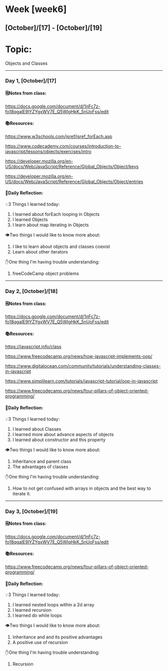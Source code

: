 # Week [week6]
## [October]/[17] - [October]/[19]

# Topic:
Objects and Classes
___

### Day 1, [October]/[17]

#### 🗒️Notes from class:
https://docs.google.com/document/d/1nFc7z-fo18qgaIE9lYZYgxWV7E_Q5WlgHkK_5nUoFss/edit
#### 📚Resources:
https://www.w3schools.com/jsref/jsref_forEach.asp 

https://www.codecademy.com/courses/introduction-to-javascript/lessons/objects/exercises/intro 

https://developer.mozilla.org/en-US/docs/Web/JavaScript/Reference/Global_Objects/Object/keys 

https://developer.mozilla.org/en-US/docs/Web/JavaScript/Reference/Global_Objects/Object/entries 

#### 💭Daily Reflection:

💡3 Things I learned today:
1. I learned about forEach looping in Objects
2. I learned Objects
3. I learn about map iterating in Objects

👁️Two things I would like to know more about:
1. I like to learn about objects and classes coexist
2. Learn about other iterators

✋One thing I'm having trouble understanding:
1. freeCodeCamp object problems


___

### Day 2, [October]/[18] 

#### 🗒️Notes from class:
https://docs.google.com/document/d/1nFc7z-fo18qgaIE9lYZYgxWV7E_Q5WlgHkK_5nUoFss/edit
#### 📚Resources:
https://javascript.info/class

https://www.freecodecamp.org/news/how-javascript-implements-oop/

https://www.digitalocean.com/community/tutorials/understanding-classes-in-javascript

https://www.simplilearn.com/tutorials/javascript-tutorial/oop-in-javascript

https://www.freecodecamp.org/news/four-pillars-of-object-oriented-programming/


#### 💭Daily Reflection:

💡3 Things I learned today:
1. I learned about Classes
2. I learned more about advance aspects of objects
3. I learned about constructor and this property

👁️Two things I would like to know more about:
1. Inheritance and parent class
2. The advantages of classes

✋One thing I'm having trouble understanding:
1. How to not get confused with arrays in objects and the best way to iterate it.

___

### Day 3, [October]/[19]
#### 🗒️Notes from class:
https://docs.google.com/document/d/1nFc7z-fo18qgaIE9lYZYgxWV7E_Q5WlgHkK_5nUoFss/edit
#### 📚Resources:
https://www.freecodecamp.org/news/four-pillars-of-object-oriented-programming/

#### 💭Daily Reflection:

💡3 Things I learned today:
1. I learned nested loops within a 2d array
2. I learned recursion
3. I learned do while loops

👁️Two things I would like to know more about:
1. Inheritance and and its positive advantages
2. A positive use of recursion

✋One thing I'm having trouble understanding:
1. Recursion
 

